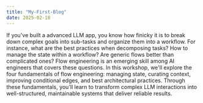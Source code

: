 ```yaml
---
title: "My-First-Blog"
date: 2025-02-18
---
```

If you've built a advanced LLM app, you know how finicky it is to break down complex goals into sub-tasks and organize them into a workflow. 
For instance, what are the best practices when decomposing tasks? How to manage the state within a workflow? 
Are generic flows better than complicated ones?
Flow engineering is an emerging skill among AI engineers that covers these questions.
In this workshop, we'll explore the four fundamentals of flow engineering: 
managing state, curating context, improving conditional edges, and best architectural practices. 
Through these fundamentals, you'll learn to transform complex LLM interactions into well-structured, maintainable systems that deliver reliable results.

